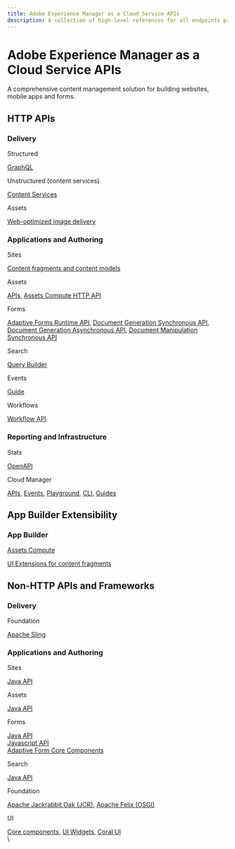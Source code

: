 ```yaml
---
title: Adobe Experience Manager as a Cloud Service APIs
description: A collection of high-level references for all endpoints provided by Adobe Experience Manager as a Cloud Service.
---
```


<Hero slots="heading, text"/>

# Adobe Experience Manager as a Cloud Service APIs

A comprehensive content management solution for building websites, mobile apps and forms.

## HTTP APIs

<DiscoverBlock slots="heading, link, text"/>

### Delivery

Structured

[GraphQL](https://experienceleague.adobe.com/docs/experience-manager-cloud-service/content/headless/graphql-api/content-fragments.html)

<DiscoverBlock slots="link, text"/>

Unstructured (content services)

[Content Services](https://experienceleague.adobe.com/docs/experience-manager-cloud-service/content/implementing/developing/full-stack/components-templates/json-exporter.html?lang=en)

<DiscoverBlock slots="link, text"/>

Assets

[Web-optimized image delivery](https://experienceleague.adobe.com/docs/experience-manager-core-components/using/developing/web-optimized-image-delivery.html?lang=en)

<DiscoverBlock slots="heading, link, text"/>

### Applications and Authoring

Sites

[Content fragments and content models](./api/experimental/sites/)

<DiscoverBlock slots="link, text"/>

Assets

[APIs](https://experienceleague.adobe.com/docs/experience-manager-cloud-service/content/assets/admin/mac-api-assets.html?lang=en), [Assets Compute HTTP API](https://experienceleague.adobe.com/docs/asset-compute/using/api.html?lang=en)

<DiscoverBlock slots="link, text"/>

Forms

[Adaptive Forms Runtime API](https://opensource.adobe.com/aem-forms-af-runtime/api),
[Document Generation Synchronous API](https://developer.adobe.com/experience-manager-forms-cloud-service-developer-reference/references/output-sync),
[Document Generation Asynchronous API](https://developer.adobe.com/experience-manager-forms-cloud-service-developer-reference/references/output-batch),
[Document Manipulation Synchronous API](https://developer.adobe.com/experience-manager-forms-cloud-service-developer-reference/references/assembler-sync)

<DiscoverBlock slots="link, text"/>

Search

[Query Builder](https://experienceleague.adobe.com/docs/experience-manager-cloud-service/content/implementing/developing/full-stack/search/query-builder-api.html?lang=en)

<DiscoverBlock slots="link, text"/>

Events

[Guide](https://developer.adobe.com/events/docs/guides/using/aem/)

<DiscoverBlock slots="link, text"/>

Workflows

[Workflow API](https://experienceleague.adobe.com/docs/experience-manager-65/developing/extending-aem/extending-workflows/workflows-program-interaction.html?lang=en)

<DiscoverBlock slots="heading, link, text"/>

### Reporting and Infrastructure

Stats

[OpenAPI](https://developer-stage.adobe.com/experience-cloud/experience-manager-apis/api/#stats)

<DiscoverBlock slots="link, text"/>

Cloud Manager

[APIs](https://developer.adobe.com/experience-cloud/cloud-manager/reference/api/), [Events](https://developer.adobe.com/experience-cloud/cloud-manager/reference/events/), [Playground](https://developer.adobe.com/experience-cloud/cloud-manager/reference/playground/), [CLI](https://developer.adobe.com/experience-cloud/cloud-manager/cli-and-sdks/), [Guides](https://developer.adobe.com/experience-cloud/cloud-manager/)

## App Builder Extensibility

<DiscoverBlock slots="heading, link"/>

### App Builder

[Assets Compute](https://experienceleague.adobe.com/docs/asset-compute/using/extend/understand-extensibility.html?lang=en)

<DiscoverBlock slots="link"/>

[UI Extensions for content fragments](https://developer.adobe.com/uix/docs/)

## Non-HTTP APIs and Frameworks

<DiscoverBlock slots="heading, link, text"/>

### Delivery

Foundation

[Apache Sling](https://sling.apache.org/apidocs/sling11/)

<DiscoverBlock slots="heading, link, text"/>

### Applications and Authoring

Sites

[Java API](https://javadoc.io/doc/com.adobe.aem/aem-sdk-api/latest/com/day/cq/wcm/api/package-summary.html)

<DiscoverBlock slots="link, text"/>

Assets

[Java API](https://javadoc.io/doc/com.adobe.aem/aem-sdk-api/latest/com/day/cq/dam/api/package-summary.html)

<DiscoverBlock slots="link, text"/>

Forms

[Java API](https://javadoc.io/doc/com.adobe.aem/aem-forms-sdk-api/latest/index.html)  
[Javascript API](https://developer.adobe.com/experience-manager/reference-materials/cloud-service/jsdoc/aem-forms-cloud-service-jsdoc/index.html)  
[Adaptive Form Core Components](https://experienceleague.adobe.com/docs/experience-manager-core-components/using/adaptive-forms/introduction.html)

<DiscoverBlock slots="link, text"/>

Search

[Java API](https://experienceleague.adobe.com/docs/experience-manager-cloud-service/content/implementing/developing/full-stack/search/query-builder-api.html?lang=en#example-query-builder-api-usage)

<DiscoverBlock slots="link, text"/>

Foundation

[Apache Jackrabbit Oak (JCR)](https://jackrabbit.apache.org/oak/docs/oak_api/overview.html), [Apache Felix (OSGI)](https://felix.apache.org/documentation/index.html)

<DiscoverBlock slots="link, text"/>

UI

[Core components](https://experienceleague.adobe.com/docs/experience-manager-core-components/using/introduction.html?lang=en), [UI Widgets](https://developer.adobe.com/experience-manager/reference-materials/6-5/granite-ui/api/jcr_root/libs/granite/ui/index.html), [Coral UI]( https://developer.adobe.com/experience-manager/reference-materials/6-5/coral-ui/coralui3/index.html)
\
\
